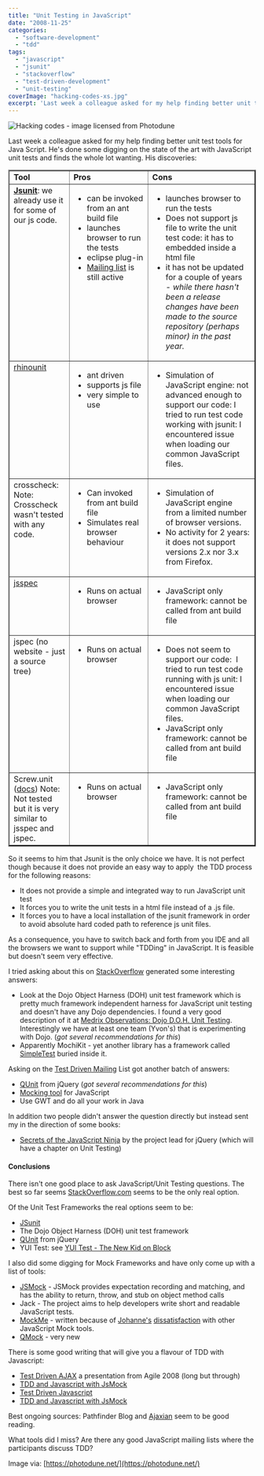 ```yaml
---
title: "Unit Testing in JavaScript"
date: "2008-11-25"
categories: 
  - "software-development"
  - "tdd"
tags: 
  - "javascript"
  - "jsunit"
  - "stackoverflow"
  - "test-driven-development"
  - "unit-testing"
coverImage: "hacking-codes-xs.jpg"
excerpt: 'Last week a colleague asked for my help finding better unit test tools for Java Script.'
---
```


![Hacking codes - image licensed from Photodune](src/content/blog/unit-testing-in-javascript/images/hacking-codes-xs.jpg)

Last week a colleague asked for my help finding better unit test tools for Java Script. He's done some digging on the state of the art with JavaScript unit tests and finds the whole lot wanting. His discoveries:

<table class="postTable" border="2" width="736" cellspacing="0" cellpadding="2"><tbody><tr><td valign="top" width="133"><strong>Tool</strong></td><td valign="top" width="233"><strong>Pros</strong></td><td valign="top" width="367"><strong>Cons</strong></td></tr><tr><td valign="top" width="133"><strong><a href="https://www.jsunit.net/">Jsunit</a></strong>: we already use it for some of our js code.</td><td valign="top" width="233"><ul><li>can be invoked from an ant build file</li><li>launches browser to run the tests</li><li>eclipse plug-in</li><li><a href="https://tech.groups.yahoo.com/group/jsunit/" target="_blank" rel="noopener noreferrer">Mailing list</a> is still active</li></ul></td><td valign="top" width="367"><ul><li>launches browser to run the tests</li><li>Does not support js file to write the unit test code: it has to embedded inside a html file</li><li>it has not be updated for a couple of years<em>&nbsp; - while there hasn't been a release changes have been made to the source repository (perhaps minor) in the past year.</em></li></ul></td></tr><tr><td valign="top" width="133"><a href="https://code.google.com/p/rhinounit/">rhinounit</a></td><td valign="top" width="233"><ul><li>ant driven</li><li>supports js file</li><li>very simple to use</li></ul></td><td valign="top" width="367"><ul><li>Simulation of JavaScript engine: not advanced enough to support our code: I tried to run test code working with jsunit: I encountered issue when loading our common JavaScript files.</li></ul></td></tr><tr><td valign="top" width="134">crosscheck: Note: Crosscheck wasn't tested with any code.</td><td valign="top" width="233"><ul><li>Can invoked from ant build file</li><li>Simulates real browser behaviour</li></ul></td><td valign="top" width="367"><ul><li>Simulation of JavaScript engine from a limited number of browser versions.</li><li>No activity for 2 years: it does not support versions 2.x nor 3.x from Firefox.</li></ul></td></tr><tr><td valign="top" width="134"><a href="https://code.google.com/p/jsspec/">jsspec</a></td><td valign="top" width="233"><ul><li>Runs on actual browser</li></ul></td><td valign="top" width="367"><ul><li>JavaScript only framework: cannot be called from ant build file</li></ul></td></tr><tr><td valign="top" width="134">jspec (no website - just a source tree)</td><td valign="top" width="233"><ul><li>Runs on actual browser</li></ul></td><td valign="top" width="367"><ul><li>Does not seem to support our code:&nbsp; I tried to run test code running with js unit: I encountered issue when loading our common JavaScript files.</li><li>JavaScript only framework: cannot be called from ant build file</li></ul></td></tr><tr><td valign="top" width="134">Screw.unit (<a href="https://github.com/nkallen/screw-unit/tree/master">docs</a>) Note: Not tested but it is very similar to jsspec and jspec.</td><td valign="top" width="233"><ul><li>Runs on actual browser</li></ul></td><td valign="top" width="367"><ul><li>JavaScript only framework: cannot be called from ant build file</li></ul></td></tr></tbody></table>

So it seems to him that Jsunit is the only choice we have. It is not perfect though because it does not provide an easy way to apply  the TDD process for the following reasons:

- It does not provide a simple and integrated way to run JavaScript unit test
- It forces you to write the unit tests in a html file instead of a .js file.
- It forces you to have a local installation of the jsunit framework in order to avoid absolute hard coded path to reference js unit files.

As a consequence, you have to switch back and forth from you IDE and all the browsers we want to support while "TDDing" in JavaScript. It is feasible but doesn't seem very effective.

I tried asking about this on [StackOverflow](https://stackoverflow.com/questions/300855/javascript-unit-test-tools-for-tdd) generated some interesting answers:

- Look at the Dojo Object Harness (DOH) unit test framework which is pretty much framework independent harness for JavaScript unit testing and doesn't have any Dojo dependencies. I found a very good description of it at [Medrix Observations: Dojo D.O.H. Unit Testing](https://blog.medryx.org/2008/06/08/dojo-doh-unit-testing/). Interestingly we have at least one team (Yvon's) that is experimenting with Dojo. (_got several recommendations for this_)
- Apparently MochiKit - yet another library has a framework called [SimpleTest](https://medium.com/leos-tech-blog/interesting-open-source-surprises-87fe2ed81ec0) buried inside it.

Asking on the [Test Driven Mailing](https://tech.groups.yahoo.com/group/testdrivendevelopment) List got another batch of answers:

- [QUnit](https://qunitjs.com) from jQuery (_got several recommendations for this_)
- [Mocking tool](https://jsmock.sourceforge.net/) for JavaScript
- Use GWT and do all your work in Java

In addition two people didn't answer the question directly but instead sent my in the direction of some books:

- [Secrets of the JavaScript Ninja](https://www.manning.com/books/secrets-of-the-javascript-ninja) by the project lead for jQuery (which will have a chapter on Unit Testing)

#### Conclusions

There isn't one good place to ask JavaScript/Unit Testing questions. The best so far seems [StackOverflow.com](https://stackoverflow.com/questions/tagged/javascript) seems to be the only real option.

Of the Unit Test Frameworks the real options seem to be:

- [JSunit](https://www.jsunit.net/)
- The Dojo Object Harness (DOH) unit test framework
- [QUnit](https://qunitjs.com) from jQuery
- YUI Test: see [YUI Test - The New Kid on Block](https://sites.google.com/site/tedhusted/posts/yui-test---the-new-kid-on-block)

I also did some digging for Mock Frameworks and have only come up with a list of tools:

- [JSMock](https://jsmock.sourceforge.net/) - JSMock provides expectation recording and matching, and has the ability to return, throw, and stub on object method calls
- Jack - The project aims to help developers write short and readable JavaScript tests.
- [MockMe](https://johanneslink.net/projects/mockme.html) - written because of [Johanne's](https://blog.johanneslink.net/2008/08/08/ajax-travelogue-part-6-mocking-in-javascript/) [dissatisfaction](https://blog.johanneslink.net/2008/08/09/ajax-travelogue-part-7-mockme/) with other JavaScript Mock tools.
- [QMock](https://code.google.com/p/qmock/) - very new

There is some good writing that will give you a flavour of TDD with Javascript:

- [Test Driven AJAX](https://www.slideshare.net/jlink/agile08-test-driven-ajax) a presentation from Agile 2008 (long but through)
- [TDD and Javascript with JsMock](https://www.pathf.com/blogs/2006/11/tdd_and_javascr/)
- [Test Driven Javascript](https://www.testdrivenjavascript.com/Practice/5.aspx)
- [TDD and Javascript with JsMock](https://www.techtarget.com/searchsoftwarequality/definition/mock-object)

Best ongoing sources: Pathfinder Blog and [Ajaxian](https://ajaxian.com/by/topic/testing) seem to be good reading.

What tools did I miss? Are there any good JavaScript mailing lists where the participants discuss TDD?

Image via: [https://photodune.net/](https://photodune.net/)
